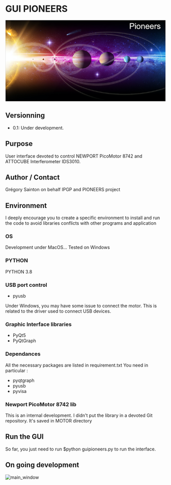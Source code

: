 # GUI PIONEERS
![Pioneers image](./images/splash_guipionner.png)

## Versionning

- 0.1: Under development.
	 


## Purpose

User interface devoted to control NEWPORT PicoMotor 8742 and ATTOCUBE Interferometer IDS3010.


## Author / Contact
Grégory Sainton on behalf IPGP and PIONEERS project


## Environment

I deeply encourage you to create a specific environment to install and run the code to avoid libraries conflicts with other programs and application

### OS 
Development under MacOS... Tested on Windows

### PYTHON

PYTHON 3.8

### USB port control
- pyusb

Under Windows, you may have some issue to connect the motor. This is related to the driver used to connect USB devices.

### Graphic Interface libraries
- PyQt5
- PyQtGraph
 
### Dependances
All the necessary packages are listed in requirement.txt 
You need in particular : 
- pyqtgraph
- pyusb
- pyvisa

### Newport PicoMotor 8742 lib
This is an internal development. I didn't put the library in a devoted Git repository. 
It's saved in MOTOR directory 
 
## Run the GUI

So far, you just need to run $python guipioneers.py to run the interface.


## On going development

![main_window](./images/rattlesnake.png)


